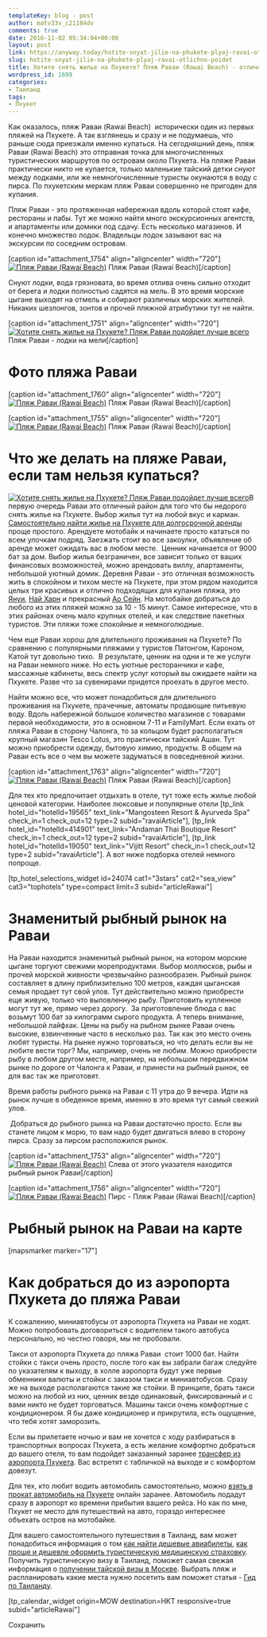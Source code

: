 ```yaml
---
templateKey: blog - post
author: matv33v_c21184dv
comments: true
date: 2016-11-02 05:34:04+00:00
layout: post
link: https://anyway.today/hotite-snyat-jilie-na-phukete-plyaj-ravai-otlichno-poidet/
slug: hotite-snyat-jilie-na-phukete-plyaj-ravai-otlichno-poidet
title: Хотите снять жилье на Пхукете? Пляж Раваи (Rawai Beach) - отлично подойдет
wordpress_id: 1699
categories:
- Таиланд
tags:
- Пхукет
---
```


Как оказалось, пляж Раваи (Rawai Beach)  исторически один из первых пляжей на Пхукете. А так взглянешь и сразу и не подумаешь, что раньше сюда приезжали именно купаться. На сегодняшний день, пляж Раваи (Rawai Beach) это отправная точка для многочисленных туристических маршрутов по островам около Пхукета. На пляже Раваи практически никто не купается, только маленькие тайский детки снуют между лодками, или же немногочисленные туристы окунаются в воду с пирса. По пхукетским меркам пляж Раваи совершенно не пригоден для купания.


<!-- more -->


Пляж Раваи - это протяженная набережная вдоль которой стоят кафе, рестораны и пабы. Тут же можно найти много экскурсионных агентств, и апартаменты или домики под сдачу. Есть несколько магазинов. И конечно множество лодок. Владельцы лодок зазывают вас на экскурсии по соседним островам.




[caption id="attachment_1754" align="aligncenter" width="720"][![Пляж Раваи (Rawai Beach)](https://anyway.today/wp-content/uploads/2016/05/IMG_1741.jpg)](https://anyway.today/wp-content/uploads/2016/05/IMG_1741.jpg) Пляж Раваи (Rawai Beach)[/caption]


Снуют лодки, вода грязновата, во время отлива очень сильно отходит от берега и лодки полностью садятся на мель. В это время морские цыгане выходят на отмель и собирают различных морских жителей. Никаких шезлонгов, зонтов и прочей пляжной атрибутики тут не найти.




[caption id="attachment_1751" align="aligncenter" width="720"][![Хотите снять жилье на Пхукете? Пляж Раваи подойдет лучше всего](https://anyway.today/wp-content/uploads/2016/05/MG_1919.jpg)](https://anyway.today/wp-content/uploads/2016/05/MG_1919.jpg) Пляж Раваи - лодки на мели[/caption]


# Фото пляжа Раваи


[caption id="attachment_1760" align="aligncenter" width="720"][![Пляж Раваи (Rawai Beach)](https://anyway.today/wp-content/uploads/2016/05/IMG_1762.jpg)](https://anyway.today/wp-content/uploads/2016/05/IMG_1762.jpg) Пляж Раваи (Rawai Beach)[/caption]

[caption id="attachment_1755" align="aligncenter" width="720"][![Пляж Раваи (Rawai Beach)](https://anyway.today/wp-content/uploads/2016/05/IMG_1745.jpg)](https://anyway.today/wp-content/uploads/2016/05/IMG_1745.jpg) Пляж Раваи (Rawai Beach)[/caption]




# Что же делать на пляже Раваи, если там нельзя купаться?




[![Хотите снять жилье на Пхукете? Пляж Раваи подойдет лучше всего](https://anyway.today/wp-content/uploads/2016/05/MG_1915.jpg)](https://anyway.today/wp-content/uploads/2016/05/MG_1915.jpg)В первую очередь Раваи это отличный район для того что бы недорого снять жилье на Пхукете. Выбор жилья тут на любой вкус и карман.[ Самостоятельно найти жилье на Пхукете для долгосрочной аренды](https://anyway.today/samostoyatelnii-poisk-i-arendanedorogogo-jiliya-na-phukete/) проще простого. Арендуете мотобайк и начинаете просто кататься по всем улочкам подряд. Заезжать стоит во все закоулки, объявление об аренде может ожидать вас в любом месте.  Ценник начинается от 9000 бат за дом. Выбор жилья безграничен, все зависит только от ваших финансовых возможностей, можно арендовать виллу, апартаменты, небольшой уютный домик. Деревня Раваи - это отличная возможность жить в спокойном и тихом месте на Пхукете, при этом рядом находится целых три красивых и отлично подходящих для купания пляжа, это [Януи](https://anyway.today/plyaj-yanui-na-phukete/), [Най Харн](https://anyway.today/plyaj-nai-harn-odin-iz-luchih-plyajea-phuketa/) и прекрасный [Ао Сейн](https://anyway.today/plyaj-ao-sein-ukromnoe-mesto-na-phukete/). На мотобайке добраться до любого из этих пляжей можно за 10 - 15 минут. Самое интересное, что в этих районах очень мало крупных отелей, и как следствие пакетных туристов. Эти пляжи тоже спокойные и немноголюдные.




Чем еще Раваи хорош для длительного проживания на Пхукете? По сравнению с популярными пляжами у туристов Патонгом, Кароном, Катой тут довольно тихо.  В результате, ценник на одни и те же услуги на Раваи немного ниже. Но есть уютные ресторанчики и кафе, массажные кабинеты, весь спектр услуг который вы ожидаете найти на Пхукете. Разве что за сувенирами придется проехать в другое место.




Найти можно все, что может понадобиться для длительного проживания на Пхукете, прачечные, автоматы продающие питьевую воду. Вдоль набережной большое количество магазинов с товарами первой необходимости, это в основном 7-11 и FamilyMart. Если ехать от пляжа Раваи в сторону Чалонга, то за кольцом будет располагаться крупный магазин Tesco Lotus, это практически тайский Ашан. Тут можно приобрести одежду, бытовую химию, продукты. В общем на Раваи есть все о чем вы можете задуматься в повседневной жизни.




[caption id="attachment_1763" align="aligncenter" width="720"][![Пляж Раваи (Rawai Beach)](https://anyway.today/wp-content/uploads/2016/05/IMG_1773.jpg)](https://anyway.today/wp-content/uploads/2016/05/IMG_1773.jpg) Пляж Раваи (Rawai Beach)[/caption]

Для тех кто предпочитает отдыхать в отеле, тут тоже есть жилье любой ценовой категории. Наиболее люксовые и популярные отели [tp_link hotel_id="hotelId=19565" text_link="Mangosteen Resort & Ayurveda Spa" check_in=1 check_out=12 type=2 subid="ravaiArticle"], [tp_link hotel_id="hotelId=414901" text_link="Andaman Thai Boutique Resort" check_in=1 check_out=12 type=2 subid="ravaiArticle"], [tp_link hotel_id="hotelId=19050" text_link="Vijitt Resort" check_in=1 check_out=12 type=2 subid="ravaiArticle"]. А вот ниже подборка отелей немного попроще.

[tp_hotel_selections_widget id=24074 cat1="3stars" cat2="sea_view" cat3="tophotels" type=compact limit=3 subid="articleRawai"]


# Знаменитый рыбный рынок на Раваи




На Раваи находится знаменитый рыбный рынок, на котором морские цыгане торгуют свежими морепродуктами. Выбор моллюсков, рыбы и прочей морской живности чрезвычайно разнообразен. Рыбный рынок составляет в длину приблизительно 100 метров, каждая цыганская семья продает тут свой улов. Тут действительно можно приобрести еще живую, только что выловленную рыбу. Приготовить купленное могут тут же, прямо через дорогу.  За приготовление блюда с вас возьмут 100 бат за килограмм сырого продукта. А теперь внимание, небольшой лайфхак. Цены на рыбу на рыбном рынке Раваи очень высокие, взвинченные часто в несколько раз. Так как это место очень любят туристы. На рынке нужно торговаться, но что делать если вы не любите вести торг? Мы, например, очень не любим. Можно приобрести рыбу в любом другом месте, например, на небольшом передвижном рынке по дороге от Чалонга к Раваи, и принести на рыбный рынок, ее для вас так же приготовят.




Время работы рыбного рынка на Раваи с 11 утра до 9 вечера. Идти на рынок лучше в обеденное время, именно в это время тут самый свежий улов.


 Добраться до рыбного рынка на Раваи достаточно просто. Если вы станете лицом к морю, то вам надо будет двигаться влево в сторону пирса. Сразу за пирсом расположился рынок.


[caption id="attachment_1753" align="aligncenter" width="720"][![Пляж Раваи (Rawai Beach)](https://anyway.today/wp-content/uploads/2016/05/IMG_1740.jpg)](https://anyway.today/wp-content/uploads/2016/05/IMG_1740.jpg) Слева от этого указателя находится рыбный рынок Раваи[/caption]

[caption id="attachment_1756" align="aligncenter" width="720"][![Пляж Раваи (Rawai Beach)](https://anyway.today/wp-content/uploads/2016/05/IMG_1749.jpg)](https://anyway.today/wp-content/uploads/2016/05/IMG_1749.jpg) Пирс - Пляж Раваи (Rawai Beach)[/caption]


# Рыбный рынок на Раваи на карте


[mapsmarker marker="17"]


# Как добраться до из аэропорта Пхукета до пляжа Раваи




К сожалению, миниавтобусы от аэропорта Пхукета на Раваи не ходят. Можно попробовать договориться с водителем такого автобуса персонально, но честно говоря, мы не пробовали.




Такси от аэропорта Пхукета до пляжа Раваи  стоит 1000 бат. Найти стойки с такси очень просто, после того как вы забрали багаж следуйте по указателям к выходу, в холле аэропорта будут уже первые обменники валюты и стойки с заказом такси и миниавтобусов. Сразу же на выходе располагаются такие же стойки. В принципе, брать такси можно на любой из них, ценник везде одинаковый, фиксированный и с вами никто не будет торговаться. Машины такси очень комфортные с кондиционером. Я бы даже кондиционер и прикрутила, есть ощущение, что тебя хотят заморозить.




Если вы прилетаете ночью и вам не хочется с ходу разбираться в транспортных вопросах Пхукета, а есть желание комфортно добраться до вашего отеля, то вам подойдет заказанный заранее [трансфер из аэропорта Пхукета](http://c1.travelpayouts.com/click?shmarker=14510&promo_id=151&source_type=link&type=click). Вас встретят с табличкой на выходе и с комфортом довезут.




Для тех, кто любит водить автомобиль самостоятельно, можно [взять в прокат автомобиль на Пхукете](http://c13.travelpayouts.com/click?shmarker=14510&promo_id=456&source_type=link&type=click) онлайн заранее. Автомобиль подадут сразу в аэропорт ко времени прибытия вашего рейса. Но как по мне, Пхукет не место для путешествий на авто, гораздо интереснее объехать остров на мотобайке.





Для вашего самостоятельного путешествия в Таиланд, вам может понадобиться информация о том [как найти дешевые авиабилеты](https://anyway.today/kak-naiti-deshevie-aviabileti/), [как проще и дешевле оформить туристическую медицинскую страховку](https://anyway.today/zachem-nujna-turisticheskaya-medizinskay-strahovka/). Получить туристическую визу в Таиланд, поможет самая свежая информация о [получении тайской визы в Москве](https://anyway.today/nujna-li-visa-v-tailand-v-dlya-rossiyan/). Выбрать пляж и распланировать какие места нужно посетить вам поможет статья - [Гид по Таиланду](https://anyway.today/gid-po-tailandu/).


[tp_calendar_widget origin=MOW destination=HKT responsive=true subid="articleRawai"]

Сохранить
